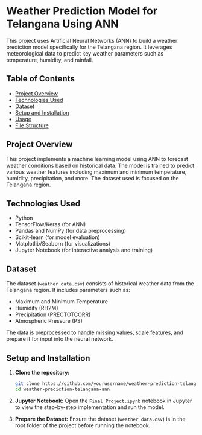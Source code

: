 # Weather Prediction Model for Telangana Using ANN

This project uses Artificial Neural Networks (ANN) to build a weather prediction model specifically for the Telangana region. It leverages meteorological data to predict key weather parameters such as temperature, humidity, and rainfall.

## Table of Contents
- [Project Overview](#project-overview)
- [Technologies Used](#technologies-used)
- [Dataset](#dataset)
- [Setup and Installation](#setup-and-installation)
- [Usage](#usage)
- [File Structure](#file-structure)

## Project Overview
This project implements a machine learning model using ANN to forecast weather conditions based on historical data. The model is trained to predict various weather features including maximum and minimum temperature, humidity, precipitation, and more. The dataset used is focused on the Telangana region.

## Technologies Used
- Python
- TensorFlow/Keras (for ANN)
- Pandas and NumPy (for data preprocessing)
- Scikit-learn (for model evaluation)
- Matplotlib/Seaborn (for visualizations)
- Jupyter Notebook (for interactive analysis and training)

## Dataset
The dataset (`weather data.csv`) consists of historical weather data from the Telangana region. It includes parameters such as:
- Maximum and Minimum Temperature
- Humidity (RH2M)
- Precipitation (PRECTOTCORR)
- Atmospheric Pressure (PS)
  
The data is preprocessed to handle missing values, scale features, and prepare it for input into the neural network.

## Setup and Installation

1. **Clone the repository:**
   ```bash
   git clone https://github.com/yourusername/weather-prediction-telangana-ann.git
   cd weather-prediction-telangana-ann

2. **Jupyter Notebook:**
    Open the `Final Project.ipynb` notebook in Jupyter to view the step-by-step implementation and run the model.

3. **Prepare the Dataset:**
    Ensure the dataset (`weather data.csv`) is in the root folder of the project before running the notebook.

